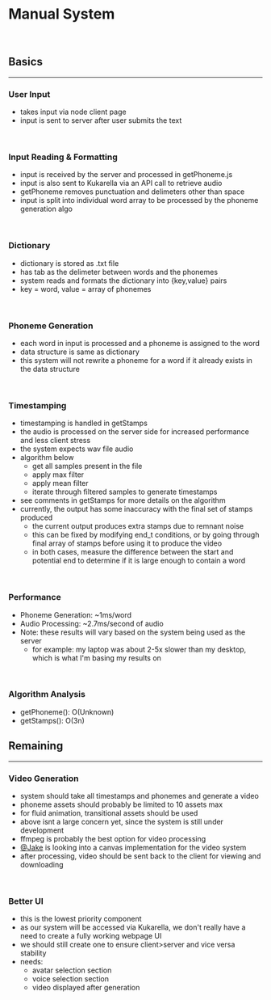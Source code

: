 # Manual System
<br>

## Basics
<hr>

### User Input
- takes input via node client page
- input is sent to server after user submits the text
<br>

### Input Reading & Formatting
- input is received by the server and processed in getPhoneme.js
- input is also sent to Kukarella via an API call to retrieve audio
- getPhoneme removes punctuation and delimeters other than space
- input is split into individual word array to be processed by the phoneme generation algo
<br>

### Dictionary
- dictionary is stored as .txt file
- has tab as the delimeter between words and the phonemes
- system reads and formats the dictionary into {key,value} pairs
- key = word, value = array of phonemes
<br>

### Phoneme Generation
- each word in input is processed and a phoneme is assigned to the word
- data structure is same as dictionary
- this system will not rewrite a phoneme for a word if it already exists in the data structure
<br>

### Timestamping
- timestamping is handled in getStamps
- the audio is processed on the server side for increased performance and less client stress
- the system expects wav file audio
- algorithm below
  - get all samples present in the file
  - apply max filter
  - apply mean filter
  - iterate through filtered samples to generate timestamps
- see comments in getStamps for more details on the algorithm
- currently, the output has some inaccuracy with the final set of stamps produced
  - the current output produces extra stamps due to remnant noise
  - this can be fixed by modifying end_t conditions, or by going through final array of stamps before using it to produce the video
  - in both cases, measure the difference between the start and potential end to determine if it is large enough to contain a word 
<br>

### Performance
- Phoneme Generation: ~1ms/word
- Audio Processing: ~2.7ms/second of audio
- Note: these results will vary based on the system being used as the server
  - for example: my laptop was about 2-5x slower than my desktop, which is what I'm basing my results on
<br>

### Algorithm Analysis
- getPhoneme(): O(Unknown)
- getStamps(): O(3n)

## Remaining
<hr>

### Video Generation
- system should take all timestamps and phonemes and generate a video
- phoneme assets should probably be limited to 10 assets max
- for fluid animation, transitional assets should be used
- above isnt a large concern yet, since the system is still under development
- ffmpeg is probably the best option for video processing
- [@Jake](https://github.com/jtyrmn) is looking into a canvas implementation for the video system
- after processing, video should be sent back to the client for viewing and downloading 
<br>

### Better UI
- this is the lowest priority component
- as our system will be accessed via Kukarella, we don't really have a need to create a fully working webpage UI
- we should still create one to ensure client>server and vice versa stability
- needs:
    - avatar selection section
    - voice selection section
    - video displayed after generation
